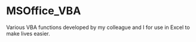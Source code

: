 # MSOffice_VBA

Various VBA functions developed by my colleague and I for use in Excel to make lives easier.
